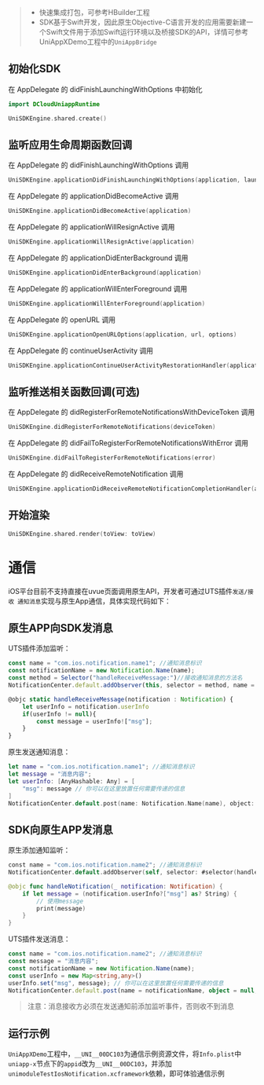 > * 快速集成打包，可参考HBuilder工程
> * SDK基于Swift开发，因此原生Objective-C语言开发的应用需要新建一个Swift文件用于添加Swift运行环境以及桥接SDK的API，详情可参考UniAppXDemo工程中的`UniAppBridge`

## 初始化SDK
在 AppDelegate 的 didFinishLaunchingWithOptions 中初始化
``` swift
import DCloudUniappRuntime

UniSDKEngine.shared.create()
```
## 监听应用生命周期函数回调
在 AppDelegate 的 didFinishLaunchingWithOptions 调用
``` swift
UniSDKEngine.applicationDidFinishLaunchingWithOptions(application, launchOptions)
``` 
在 AppDelegate 的 applicationDidBecomeActive 调用
``` swift
UniSDKEngine.applicationDidBecomeActive(application)
```
在 AppDelegate 的 applicationWillResignActive 调用
``` swift
UniSDKEngine.applicationWillResignActive(application)
```
在 AppDelegate 的 applicationDidEnterBackground 调用
``` swift
UniSDKEngine.applicationDidEnterBackground(application)
```
在 AppDelegate 的 applicationWillEnterForeground 调用
``` swift
UniSDKEngine.applicationWillEnterForeground(application)
```
在 AppDelegate 的 openURL 调用
``` swift
UniSDKEngine.applicationOpenURLOptions(application, url, options)
``` 
在 AppDelegate 的 continueUserActivity 调用
``` swift
UniSDKEngine.applicationContinueUserActivityRestorationHandler(application, userActivity, restorationHandler)
```

## 监听推送相关函数回调(可选)
在 AppDelegate 的 didRegisterForRemoteNotificationsWithDeviceToken 调用
``` swift
UniSDKEngine.didRegisterForRemoteNotifications(deviceToken)
```
在 AppDelegate 的 didFailToRegisterForRemoteNotificationsWithError 调用
``` swift
UniSDKEngine.didFailToRegisterForRemoteNotifications(error)
``` 
在 AppDelegate 的 didReceiveRemoteNotification 调用
``` swift
UniSDKEngine.applicationDidReceiveRemoteNotificationCompletionHandler(application, userInfo, completionHandler)
```

## 开始渲染
``` swift
UniSDKEngine.shared.render(toView: toView)
```


# 通信
iOS平台目前不支持直接在uvue页面调用原生API，开发者可通过UTS插件`发送/接收 通知消息`实现与原生App通信，具体实现代码如下：

## 原生APP向SDK发消息
UTS插件添加监听：
``` ts
const name = "com.ios.notification.name1"; //通知消息标识
const notificationName = new Notification.Name(name);
const method = Selector("handleReceiveMessage:")//接收通知消息的方法名
NotificationCenter.default.addObserver(this, selector = method, name = notificationName, object = null)
```

``` ts
@objc static handleReceiveMessage(notification : Notification) {
	let userInfo = notification.userInfo
	if(userInfo != null){
		const message = userInfo!["msg"];
	}
}
```

原生发送通知消息：
``` swift
let name = "com.ios.notification.name1"; //通知消息标识
let message = "消息内容";
let userInfo: [AnyHashable: Any] = [
    "msg": message // 你可以在这里放置任何需要传递的信息
]
NotificationCenter.default.post(name: Notification.Name(name), object: nil, userInfo: userInfo)
```    


## SDK向原生APP发消息
原生添加通知监听：
``` swift
const name = "com.ios.notification.name2"; //通知消息标识
NotificationCenter.default.addObserver(self, selector: #selector(handleNotification(_:)), name: Notification.Name(name), object: nil)
```

``` swift
@objc func handleNotification(_ notification: Notification) {
    if let message = (notification.userInfo?["msg"] as? String) {
        // 使用message
        print(message)
    }
}
```
   
UTS插件发送消息：
``` ts
const name = "com.ios.notification.name2"; //通知消息标识
const message = "消息内容";
const notificationName = new Notification.Name(name);
const userInfo = new Map<string,any>()
userInfo.set("msg", message); // 你可以在这里放置任何需要传递的信息
NotificationCenter.default.post(name = notificationName, object = null, userInfo = userInfo);
```

> 注意：消息接收方必须在发送通知前添加监听事件，否则收不到消息 

## 运行示例
`UniAppXDemo`工程中，`__UNI__00DC103`为通信示例资源文件，将`Info.plist`中`uniapp-x`节点下的`appid`改为`__UNI__00DC103`，并添加`unimoduleTestIosNotification.xcframework`依赖，即可体验通信示例
